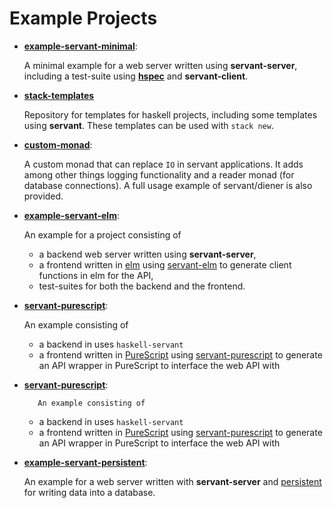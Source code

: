 # Example Projects

- **[example-servant-minimal](https://github.com/haskell-servant/example-servant-minimal)**:

    A minimal example for a web server written using **servant-server**,
    including a test-suite using [**hspec**](http://hspec.github.io/) and
    **servant-client**.


- **[stack-templates](https://github.com/commercialhaskell/stack-templates)**

    Repository for templates for haskell projects, including some templates using
    **servant**. These templates can be used with `stack new`.

- **[custom-monad](https://github.com/themoritz/diener)**:

    A custom monad that can replace `IO` in servant applications. It adds among
    other things logging functionality and a reader monad (for database connections).
    A full usage example of servant/diener is also provided.

- **[example-servant-elm](https://github.com/haskell-servant/example-servant-elm)**:

    An example for a project consisting of

    - a backend web server written using **servant-server**,
    - a frontend written in [elm](http://elm-lang.org/) using
      [servant-elm](https://github.com/mattjbray/servant-elm) to generate client
      functions in elm for the API,
    - test-suites for both the backend and the frontend.

- **[servant-purescript](https://github.com/eskimor/servant-purescript/tree/master/examples/central-counter)**:

    An example consisting of

    - a backend in uses `haskell-servant`
    - a frontend written in [PureScript](http://www.purescript.org/) using
      [servant-purescript](https://github.com/eskimor/servant-purescript) to generate
      an API wrapper in PureScript to interface the web API with

- **[servant-purescript](https://github.com/eskimor/servant-purescript/tree/master/examples/central-counter)**:

         An example consisting of

  - a backend in uses `haskell-servant`
  - a frontend written in [PureScript](http://www.purescript.org/) using
    [servant-purescript](https://github.com/eskimor/servant-purescript) to generate
    an API wrapper in PureScript to interface the web API with 


- **[example-servant-persistent](https://github.com/haskell-servant/example-servant-persistent)**:

    An example for a web server written with **servant-server** and
    [persistent](https://www.stackage.org/package/persistent) for writing data
    into a database.
